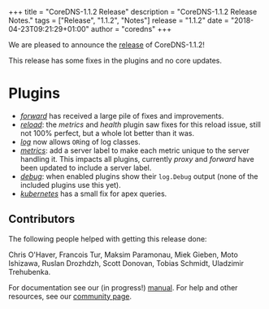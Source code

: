 +++
title = "CoreDNS-1.1.2 Release"
description = "CoreDNS-1.1.2 Release Notes."
tags = ["Release", "1.1.2", "Notes"]
release = "1.1.2"
date = "2018-04-23T09:21:29+01:00"
author = "coredns"
+++

We are pleased to announce the [release](https://github.com/bhaswanth88/coredns/releases/tag/v1.1.2) of
CoreDNS-1.1.2!

This release has some fixes in the plugins and no core updates.

# Plugins

* [*forward*](/plugins/forward) has received a large pile of fixes and improvements.
* [*reload*](/plugins/reload): the *metrics* and *health* plugin saw fixes for this reload issue, still not 100% perfect, but a whole lot better than it was.
* [*log*](/plugins/log) now allows `OR`ing of log classes.
* [*metrics*](/plugins/metrics): add a server label to make each metric unique to the server handling it.
  This impacts all plugins, currently *proxy* and *forward* have been updated to include a server label.
* [*debug*](/plugins/debug): when enabled plugins show their `log.Debug` output (none of the included plugins use this yet).
* [*kubernetes*](/plugins/kubernetes) has a small fix for apex queries.

## Contributors

The following people helped with getting this release done:

Chris O'Haver,
Francois Tur,
Maksim Paramonau,
Miek Gieben,
Moto Ishizawa,
Ruslan Drozhdzh,
Scott Donovan,
Tobias Schmidt,
Uladzimir Trehubenka.

For documentation see our (in progress!) [manual](/manual). For help and other resources, see our
[community page](https://coredns.io/community/).
